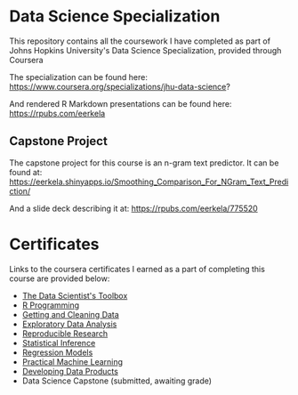 # Data Science Specialization
This repository contains all the coursework I have completed as part of Johns Hopkins University's Data Science Specialization, provided through Coursera

The specialization can be found here:  
https://www.coursera.org/specializations/jhu-data-science?

And rendered R Markdown presentations can be found here:  
https://rpubs.com/eerkela

## Capstone Project
The capstone project for this course is an n-gram text predictor.  It can be found at:
https://eerkela.shinyapps.io/Smoothing_Comparison_For_NGram_Text_Prediction/

And a slide deck describing it at:
https://rpubs.com/eerkela/775520

# Certificates
Links to the coursera certificates I earned as a part of completing this course are provided below:

- [The Data Scientist's Toolbox](https://coursera.org/share/e2ee06ceaecfd0d811be107d9ed5b61b)
- [R Programming](https://coursera.org/share/e1ee5c20384b1c84243c8620e003dc6c)
- [Getting and Cleaning Data](https://coursera.org/share/b84fece59c36f2a7fe662f50279703be)
- [Exploratory Data Analysis](https://coursera.org/share/b383be67591f5dc270a692edbce0011a)
- [Reproducible Research](https://coursera.org/share/79ea3c8c8747135feac80809f1f08e11)
- [Statistical Inference](https://coursera.org/share/834c43bd776fa423501cec918fd80fae)
- [Regression Models](https://coursera.org/share/e2e42b95e44d39a66ecf1af9a74602a1)
- [Practical Machine Learning](https://coursera.org/share/c58ff25c185fa23dbff2125af52a2fcc)
- [Developing Data Products](https://coursera.org/share/f41626392f084fafcc8a35c23fc368a5)
- Data Science Capstone (submitted, awaiting grade)

